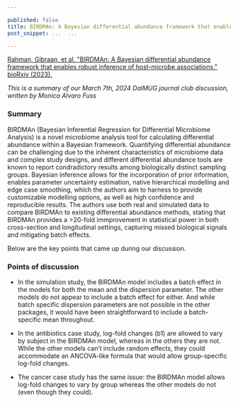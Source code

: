 ```yaml
---

published: false
title: BIRDMAn: A Bayesian differential abundance framework that enables robust inference of host-microbe associations
post_snippet: ...  ...

---
```


[Rahman, Gibraan, et al. "BIRDMAn: A Bayesian differential abundance framework that enables robust inference of host-microbe associations." bioRxiv (2023).](https://www.biorxiv.org/content/10.1101/2023.01.30.526328v1.article-info) 

_This is a summary of our March 7th, 2024 DalMUG journal club discussion, written by Monica Alvaro Fuss_

### Summary

BIRDMAn (Bayesian Inferential Regression for Differential Microbiome Analysis) is a novel microbiome analysis tool for calculating differential abundance within a Bayesian framework. Quantifying differential abundance can be challenging due to the inherent characteristics of microbiome data and complex study designs, and different differential abundance tools are known to report condradictory results among biologically distinct sampling groups. Bayesian inference allows for the incorporation of prior information, enables parameter uncertainty estimation, native hierarchical modelling and edge case smoothing, which the authors aim to harness to provide customizable modelling options, as well as high confidence and reproducible results. The authors use both real and simulated data to compare BIRDMAn to existing differential abundance methods, stating that BIRDMAn provides a >20-fold immprovement in statistical power in both cross-section and longitudinal settings, capturing missed biological signals and mitigating batch effects. 

Below are the key points that came up during our discussion.

### Points of discussion

- In the simulation study, the BIRDMAn model includes a batch effect in the models for both the mean and the dispersion parameter. The other models do not appear to include a batch effect for either. And while batch specific dispersion parameters are not possible in the other packages, it would have been straightforward to include a batch-specific mean throughout.

- In the antibiotics case study, log-fold changes (b1) are allowed to vary by subject in the BIRDMAn model, whereas in the others they are not. While the other models can’t include random effects, they could accommodate an ANCOVA-like formula that would allow group-specific log-fold changes.

- The cancer case study has the same issue: the BIRDMAn model allows log-fold changes to vary by group whereas the other models do not (even though they could).
